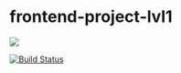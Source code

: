 # frontend-project-lvl1

<a href="https://codeclimate.com/github/nummyn0rih/frontend-project-lvl1/maintainability"><img src="https://api.codeclimate.com/v1/badges/ccc478bc4631cfa4b470/maintainability" /></a>

[![Build Status](https://travis-ci.org/nummyn0rih/frontend-project-lvl1.svg?branch=master)](https://travis-ci.org/nummyn0rih/frontend-project-lvl1)